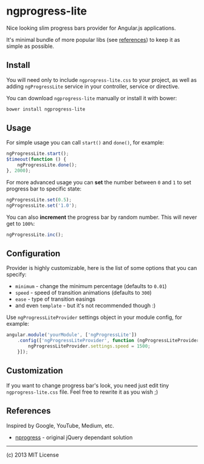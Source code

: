 # ngprogress-lite

Nice looking slim progress bars provider for Angular.js applications.

It's minimal bundle of more popular libs (see [references](https://github.com/voronianski/ngprogress-lite#References)) to keep it as simple as possible.

## Install

You will need only to include ``ngprogress-lite.css`` to your project, as well as adding ``ngProgressLite`` service in your controller, service or directive.

You can download ``ngprogress-lite`` manually or install it with bower:

```bash
bower install ngprogress-lite
```

## Usage

For simple usage you can call ``start()`` and ``done()``, for example:

```javascript
ngProgressLite.start();
$timeout(function () {
	ngProgressLite.done();
}, 2000);
```

For more advanced usage you can **set** the number between ``0`` and ``1`` to set progress bar to specific state:

```javascript
ngProgressLite.set(0.5);
ngProgressLite.set('1.0');
```

You can also **increment** the progress bar by random number. This will never get to ``100%``:

```javascript
ngProgressLite.inc();
```

## Configuration

Provider is highly customizable, here is the list of some options that you can specify:

- ``minimum`` - change the minimum percentage (defaults to ``0.01``)
- ``speed`` - speed of transition animations (defaults to ``300``)
- ``ease`` - type of transition easings
- and even ``template`` - but it's not recommended though :)

Use ``ngProgressLiteProvider`` settings object in your module config, for example:

```javascript
angular.module('yourModule', ['ngProgressLite'])
	.config(['ngProgressLiteProvider', function (ngProgressLiteProvider) {
		ngProgressLiteProvider.settings.speed = 1500;
	}]);
```

## Customization

If you want to change progress bar's look, you need just edit tiny ``ngprogress-lite.css`` file. Feel free to rewrite it as you wish ;)

## References

Inspired by Google, YouTube, Medium, etc.

- [nprogress](https://github.com/rstacruz/nprogress/) - original jQuery dependant solution

---

(c) 2013 MIT License
